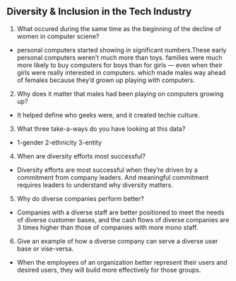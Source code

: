 ## Diversity & Inclusion in the Tech Industry
1. What occured during the same time as the beginning of the decline of women in computer sciene?
* personal computers started showing in significant numbers.These early personal computers weren’t much more than toys. families were much more likely to buy computers for boys than for girls — even when their girls were really interested in computers. which made males way ahead of females because they’d grown up playing with computers.

2. Why does it matter that males had been playing on computers growing up?
* It helped define who geeks were, and it created techie culture.

3. What three take-a-ways do you have looking at this data?
* 1-gender 2-ethnicity 3-entity

4. When are diversity efforts most successful?
* Diversity efforts are most successful when they’re driven by a commitment from company leaders. And meaningful commitment requires leaders to understand why diversity matters.

5. Why do diverse companies perform better?
* Companies with a diverse staff are better positioned to meet the needs of diverse customer bases, and the cash flows of diverse companies are 3 times higher than those of companies with more mono staff.

6. Give an example of how a diverse company can serve a diverse user base or vise-versa.
* When the employees of an organization better represent their users and desired users, they will build more effectively for those groups.
